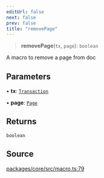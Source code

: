 ```yaml
---
editUrl: false
next: false
prev: false
title: "removePage"
---
```


> **removePage**(`tx`, `page`): `boolean`

A macro to remove a page from doc

## Parameters

• **tx**: [`Transaction`](/api-core/classes/transaction/)

• **page**: [`Page`](/api-core/classes/page/)

## Returns

`boolean`

## Source

[packages/core/src/macro.ts:79](https://github.com/dgmjs/dgmjs/blob/main/packages/core/src/macro.ts#L79)
